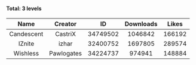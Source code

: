 #### Total: 3 levels

| Name | Creator | ID | Downloads | Likes |
|:---:|:---:|:---:|:---:|:---:|
| Candescent | CastriX | 34749502 | 1046842 | 166192
| IZnite | izhar | 32400752 | 1697805 | 289574
| Wishless | Pawlogates | 34224737 | 974941 | 148884
